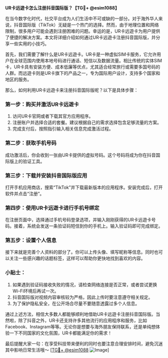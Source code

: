 **UR卡远遊卡怎么注册抖音国际版？【TG💪+ @esim1088】**

在当今数字化时代，社交平台成为人们生活中不可或缺的一部分。对于海外华人来说，抖音国际版（TikTok）无疑是一个热门的选择。然而，由于地理位置和网络限制，很多用户可能会遇到注册困难的问题。幸运的是，UR卡远遊卡为用户提供了便捷的解决方案。本文将详细介绍如何通过UR卡远遊卡注册抖音国际版，并分享一些实用的小技巧。

首先，我们需要了解什么是UR卡远遊卡。UR卡是一种虚拟SIM卡服务，它允许用户在全球范围内使用本地号码进行通话、短信以及数据流量。相比传统的实体SIM卡，UR卡具有安装方便、成本低廉等优点，尤其适合经常旅行或需要多国号码的人群。而远遊卡则是UR卡旗下的产品之一，专为国际用户设计，支持多个国家和地区的服务。

那么，如何利用UR卡远遊卡来注册抖音国际版呢？以下是具体步骤：

### 第一步：购买并激活UR卡远遊卡

1. 访问UR卡官网或者下载其官方应用程序。
2. 注册账户并选择合适的套餐。建议根据自己的需求选择包含足够流量的方案。
3. 完成支付后，按照指引输入相关信息完成激活过程。

### 第二步：获取手机号码

成功激活后，你会收到一张由UR卡提供的虚拟号码。这个号码将成为你在抖音国际版上的验证工具。

### 第三步：下载并安装抖音国际版应用

打开手机应用商店，搜索“TikTok”并下载最新版本的应用程序。安装完成后，打开软件并点击“注册”。

### 第四步：使用UR卡远遊卡进行手机号绑定

在注册页面中，选择通过手机号码登录选项，并输入刚刚获得的UR卡远遊卡号码。接着，系统会发送一条验证码短信到你的手机上。输入验证码即可完成绑定。

### 第五步：设置个人信息

接下来就是完善个人资料的部分了。你可以上传头像、填写昵称等信息。同时也可以关注一些感兴趣的话题标签，这样可以帮助你更快地找到喜欢的内容。

### 小贴士：

1. 如果遇到验证码接收失败的情况，请检查网络连接是否正常，或者尝试更换Wi-Fi环境后再试一次。
2. 抖音国际版对视频内容审核较为严格，因此上传时要注意遵守相关规定。
3. 为了保护隐私安全，在公开场合尽量不要随意透露过多个人信息。

通过上述方法，相信大多数人都能够顺利地借助UR卡远遊卡注册抖音国际版。当然啦，除了抖音之外，UR卡还支持许多其他流行的应用程序和服务，比如Facebook、Instagram等等。无论你是想要与海外朋友保持联系，还是单纯想体验一下不同国家的文化氛围，UR卡都能满足你的需求！

最后提醒大家一句：在享受科技带来便利的同时也要注意合理安排时间，避免沉迷其中影响日常生活哦～ [[TG💪+ @esim1088](https://t.me/s/esim1088) ![Image](https://i.postimg.cc/4NQfJmqS/Snipaste-2025-05-13-00-14-12.png)]